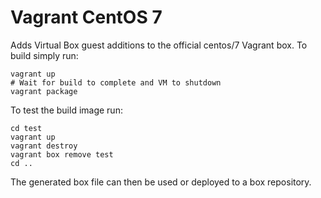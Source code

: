 # Vagrant CentOS 7
Adds Virtual Box guest additions to the official centos/7 Vagrant box.
To build simply run:
```
vagrant up
# Wait for build to complete and VM to shutdown
vagrant package
```

To test the build image run:
```
cd test
vagrant up
vagrant destroy
vagrant box remove test
cd ..
```

The generated box file can then be used or deployed to a box repository.
